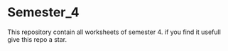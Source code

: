 # Semester_4
This repository contain all worksheets of semester 4. if you find it usefull give this repo a star.
